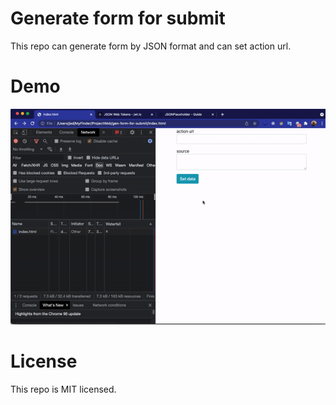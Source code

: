 # Generate form for submit
This repo can generate form by JSON format and can set action url.

# Demo
![Alt Text](demo/demo.gif)

# License
This repo is MIT licensed.
